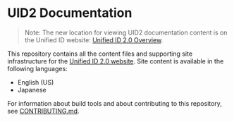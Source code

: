 # UID2 Documentation

>Note: The new location for viewing UID2 documentation content is on the Unified ID website: [Unified ID 2.0 Overview](https://unifiedid.com/docs/intro).

This repository contains all the content files and supporting site infrastructure for the [Unified ID 2.0 website](https://unifiedid.com). Site content is available in the following languages:

- English (US)
- Japanese

For information about build tools and about contributing to this repository, see [CONTRIBUTING.md](CONTRIBUTING.md).